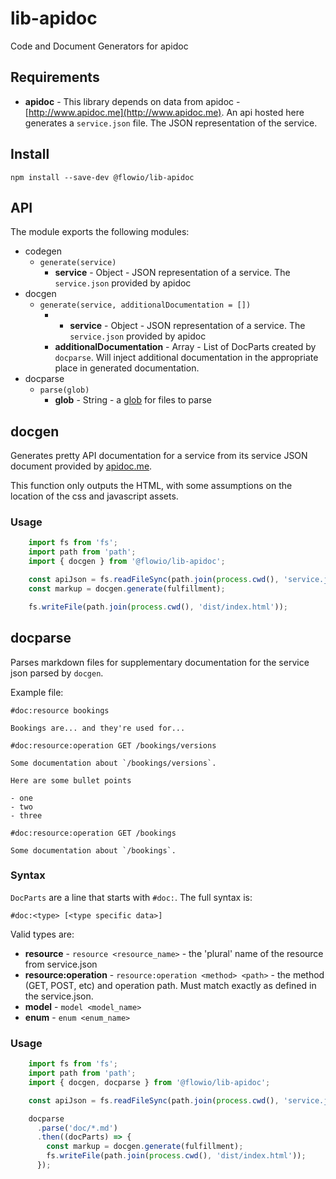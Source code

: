 # lib-apidoc
Code and Document Generators for apidoc

## Requirements

- **apidoc** - This library depends on data from apidoc -
[http://www.apidoc.me](http://www.apidoc.me). An api hosted here generates a
`service.json` file. The JSON representation of the service.

## Install

    npm install --save-dev @flowio/lib-apidoc

## API

The module exports the following modules:

- codegen
  - `generate(service)`
    - **service** - Object - JSON representation of a service. The `service.json`
    provided by apidoc
- docgen
  - `generate(service, additionalDocumentation = [])`
    - - **service** - Object - JSON representation of a service. The `service.json`
    provided by apidoc
    - **additionalDocumentation** - Array - List of DocParts created by `docparse`.
    Will inject additional documentation in the appropriate place in generated
    documentation.
- docparse
  - `parse(glob)`
    - **glob** - String - a [glob](https://www.npmjs.com/package/glob) for files to parse

## docgen

Generates pretty API documentation for a service from its service JSON document
provided by [apidoc.me](http://www.apidoc.me).

This function only outputs the HTML, with some assumptions on the location of the css and
javascript assets.

### Usage
```JavaScript
    import fs from 'fs';
    import path from 'path';
    import { docgen } from '@flowio/lib-apidoc';

    const apiJson = fs.readFileSync(path.join(process.cwd(), 'service.json'));
    const markup = docgen.generate(fulfillment);

    fs.writeFile(path.join(process.cwd(), 'dist/index.html'));
```

## docparse

Parses markdown files for supplementary documentation for the service json parsed by
`docgen`.

Example file:

    #doc:resource bookings

    Bookings are... and they're used for...

    #doc:resource:operation GET /bookings/versions

    Some documentation about `/bookings/versions`.

    Here are some bullet points

    - one
    - two
    - three

    #doc:resource:operation GET /bookings

    Some documentation about `/bookings`.

### Syntax

`DocParts` are a line that starts with `#doc:`. The full syntax is:

    #doc:<type> [<type specific data>]

Valid types are:

- **resource** - `resource <resource_name>` - the 'plural' name of the resource from service.json
- **resource:operation** - `resource:operation <method> <path>` - the method (GET, POST, etc) and operation path. Must match exactly as defined in the service.json.
- **model** - `model <model_name>`
- **enum** - `enum <enum_name>`

### Usage
```JavaScript
    import fs from 'fs';
    import path from 'path';
    import { docgen, docparse } from '@flowio/lib-apidoc';

    const apiJson = fs.readFileSync(path.join(process.cwd(), 'service.json'));

    docparse
      .parse('doc/*.md')
      .then((docParts) => {
        const markup = docgen.generate(fulfillment);
        fs.writeFile(path.join(process.cwd(), 'dist/index.html'));
      });
```
